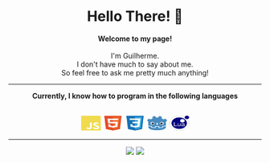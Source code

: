 <h1 style="text-align: center;">Hello There! 👋</h1>

<p style="text-align: center;">
    <b>Welcome to my page!</b><br><br>
    I'm Guilherme.<br>
    I don't have much to say about me.<br>
    So feel free to ask me pretty much anything!<br>
</p>
    
<hr>
    
<div style="text-align: center;">
    <b>Currently, I know how to program in the following languages</b>
    <div style="display:block;"> <br>
        <p>
            <img alt="JavaScript logo" height="30" width="40" src="https://raw.githubusercontent.com/devicons/devicon/master/icons/javascript/javascript-plain.svg">
            <img alt="HTML5 logo" height="30" width="40" src="https://raw.githubusercontent.com/devicons/devicon/master/icons/html5/html5-original.svg">
            <img alt="CSS3 logo" height="30" width="40" src="https://raw.githubusercontent.com/devicons/devicon/master/icons/css3/css3-original.svg">
            <img alt="Godot logo" height="30" width="40" src="https://raw.githubusercontent.com/devicons/devicon/master/icons/godot/godot-original.svg">
            <img alt="Lua logo" height="30" width="40" src="https://github.com/devicons/devicon/blob/master/icons/lua/lua-original.svg">
        </p>
    </div>
</div>
    
<hr>
    
<div style="text-align: center;">
    <p>
        <img height="180em" src="https://github-readme-stats.vercel.app/api?username=GuilhermeOOF&show_icons=true&theme=tokyonight&include_all_commits=true&count_private=true">
        <img height="180em" src="https://github-readme-stats.vercel.app/api/top-langs/?username=GuilhermeOOF&layout=compact&langs_count=6&theme=tokyonight">
    </p>
</div> 
<!--
**GuilhermeOOF/GuilhermeOOF** is a ✨ _special_ ✨ repository because its `README.md` (this file) appears on your GitHub profile.
Here are some ideas to get you started:
- 🔭 I’m currently working on ...
- 🌱 I’m currently learning ...
- 👯 I’m looking to collaborate on ...
- 🤔 I’m looking for help with ...
- 💬 Ask me about ...
- 📫 How to reach me: ...
- 😄 Pronouns: ...
- ⚡ Fun fact: ...
-->

